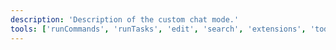 ```yaml
---
description: 'Description of the custom chat mode.'
tools: ['runCommands', 'runTasks', 'edit', 'search', 'extensions', 'todos', 'vscodeAPI', 'changes', 'testFailure', 'openSimpleBrowser', 'copilotCodingAgent', 'activePullRequest', 'openPullRequest']
---
```

